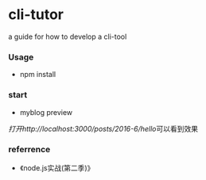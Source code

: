 # cli-tutor
a guide for how to  develop a cli-tool


### Usage
- npm install

### start
- myblog preview

*打开http://localhost:3000/posts/2016-6/hello*可以看到效果

### referrence
- 《node.js实战(第二季)》